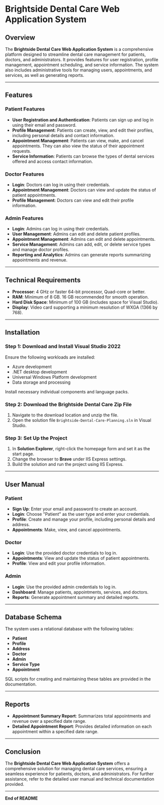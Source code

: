 # Brightside Dental Care Web Application System

## Overview
The **Brightside Dental Care Web Application System** is a comprehensive platform designed to streamline dental care management for patients, doctors, and administrators. It provides features for user registration, profile management, appointment scheduling, and service information. The system also includes administrative tools for managing users, appointments, and services, as well as generating reports.

---

## Features

### **Patient Features**
- **User Registration and Authentication**: Patients can sign up and log in using their email and password.
- **Profile Management**: Patients can create, view, and edit their profiles, including personal details and contact information.
- **Appointment Management**: Patients can view, make, and cancel appointments. They can also view the status of their appointment requests.
- **Service Information**: Patients can browse the types of dental services offered and access contact information.

### **Doctor Features**
- **Login**: Doctors can log in using their credentials.
- **Appointment Management**: Doctors can view and update the status of patient appointments.
- **Profile Management**: Doctors can view and edit their profile information.

### **Admin Features**
- **Login**: Admins can log in using their credentials.
- **User Management**: Admins can edit and delete patient profiles.
- **Appointment Management**: Admins can edit and delete appointments.
- **Service Management**: Admins can add, edit, or delete service types and manage doctor profiles.
- **Reporting and Analytics**: Admins can generate reports summarizing appointments and revenue.

---

## Technical Requirements
- **Processor**: 4 GHz or faster 64-bit processor, Quad-core or better.
- **RAM**: Minimum of 8 GB. 16 GB recommended for smooth operation.
- **Hard Disk Space**: Minimum of 100 GB (includes space for Visual Studio).
- **Display**: Video card supporting a minimum resolution of WXGA (1366 by 768).

---

## Installation

### **Step 1: Download and Install Visual Studio 2022**
Ensure the following workloads are installed:
- Azure development
- .NET desktop development
- Universal Windows Platform development
- Data storage and processing

Install necessary individual components and language packs.

### **Step 2: Download the Brightside Dental Care Zip File**
1. Navigate to the download location and unzip the file.
2. Open the solution file `Brightside-Dental-Care-Planning.sln` in Visual Studio.

### **Step 3: Set Up the Project**
1. In **Solution Explorer**, right-click the homepage form and set it as the start page.
2. Change the browser to **Brave** under IIS Express settings.
3. Build the solution and run the project using IIS Express.

---

## User Manual

### **Patient**
- **Sign Up**: Enter your email and password to create an account.
- **Login**: Choose "Patient" as the user type and enter your credentials.
- **Profile**: Create and manage your profile, including personal details and address.
- **Appointments**: Make, view, and cancel appointments.

### **Doctor**
- **Login**: Use the provided doctor credentials to log in.
- **Appointments**: View and update the status of patient appointments.
- **Profile**: View and edit your profile information.

### **Admin**
- **Login**: Use the provided admin credentials to log in.
- **Dashboard**: Manage patients, appointments, services, and doctors.
- **Reports**: Generate appointment summary and detailed reports.

---

## Database Schema
The system uses a relational database with the following tables:
- **Patient**
- **Profile**
- **Address**
- **Doctor**
- **Admin**
- **Service Type**
- **Appointment**

SQL scripts for creating and maintaining these tables are provided in the documentation.

---

## Reports
- **Appointment Summary Report**: Summarizes total appointments and revenue over a specified date range.
- **Detailed Appointment Report**: Provides detailed information on each appointment within a specified date range.

---

## Conclusion
The **Brightside Dental Care Web Application System** offers a comprehensive solution for managing dental care services, ensuring a seamless experience for patients, doctors, and administrators. For further assistance, refer to the detailed user manual and technical documentation provided.

---

**End of README**
